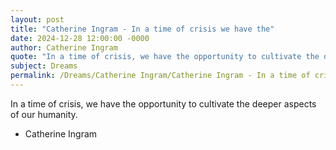 ```yaml
---
layout: post
title: "Catherine Ingram - In a time of crisis we have the"
date: 2024-12-28 12:00:00 -0000
author: Catherine Ingram
quote: "In a time of crisis, we have the opportunity to cultivate the deeper aspects of our humanity."
subject: Dreams
permalink: /Dreams/Catherine Ingram/Catherine Ingram - In a time of crisis we have the
---
```


In a time of crisis, we have the opportunity to cultivate the deeper aspects of our humanity.

- Catherine Ingram
